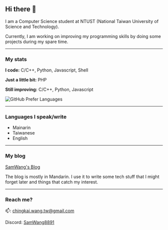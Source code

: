 ## Hi there 🤖

I am a Computer Science student at NTUST (National Taiwan University of Science and Technology). 

Currently, I am working on improving my programming skills by doing some projects during my spare time.

---

### My stats

**I code:** C/C++, Python, Javascript, Shell

**Just a little bit:** PHP

**Still improving:** C/C++, Python, Javascript

![GitHub Prefer Languages](https://github-readme-stats.vercel.app/api/top-langs/?username=SamWang8891&layout=compact&theme=react&border_radius=10&custom_title=My%20Preferred%20Languages)


---

### Languages I speak/write

- Mainarin
- Taiwanese
- English

---

### My blog

[SamWang's Blog](https://blog.smashit.tw)


The blog is mostly in Mandarin. I use it to write some tech stuff that I might forget later and things that catch my interest.

---

### Reach me?

📫: chingkai.wang.tw@gmail.com

Discord: [SamWang8891](https://discordapp.com/users/519528961491992582)
